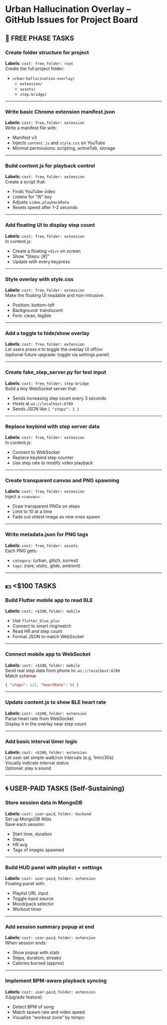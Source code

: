 
# Urban Hallucination Overlay – GitHub Issues for Project Board

## 🌱 FREE PHASE TASKS

### Create folder structure for project
**Labels:** `cost: free`, `folder: root`  
Create the full project folder:
- `urban-hallucination-overlay/`
  - `extension/`
  - `assets/`
  - `step-bridge/`

---

### Write basic Chrome extension manifest.json
**Labels:** `cost: free`, `folder: extension`  
Write a manifest file with:
- Manifest v3
- Injects `content.js` and `style.css` on YouTube
- Minimal permissions: scripting, activeTab, storage

---

### Build content.js for playback control
**Labels:** `cost: free`, `folder: extension`  
Create a script that:
- Finds YouTube video
- Listens for “W” key
- Adjusts `video.playbackRate`
- Resets speed after 1–2 seconds

---

### Add floating UI to display step count
**Labels:** `cost: free`, `folder: extension`  
In content.js:
- Create a floating `<div>` on screen
- Show “Steps: [#]”
- Update with every keypress

---

### Style overlay with style.css
**Labels:** `cost: free`, `folder: extension`  
Make the floating UI readable and non-intrusive:
- Position: bottom-left
- Background: translucent
- Font: clean, legible

---

### Add a toggle to hide/show overlay
**Labels:** `cost: free`, `folder: extension`  
Let users press `H` to toggle the overlay UI off/on  
(optional future upgrade: toggle via settings panel)

---

### Create fake_step_server.py for test input
**Labels:** `cost: free`, `folder: step-bridge`  
Build a tiny WebSocket server that:
- Sends increasing step count every 3 seconds
- Hosts at `ws://localhost:6789`
- Sends JSON like `{ "steps": 1 }`

---

### Replace keybind with step server data
**Labels:** `cost: free`, `folder: extension`  
In content.js:
- Connect to WebSocket
- Replace keybind step counter
- Use step rate to modify video playback

---

### Create transparent canvas and PNG spawning
**Labels:** `cost: free`, `folder: extension`  
Inject a `<canvas>`:
- Draw transparent PNGs on steps
- Limit to 10 at a time
- Fade out oldest image as new ones spawn

---

### Write metadata.json for PNG tags
**Labels:** `cost: free`, `folder: assets`  
Each PNG gets:
- `category`: (urban, glitch, surreal)
- `tags`: (rare, static, glide, ambient)

---

## 💵 <$100 TASKS

### Build Flutter mobile app to read BLE
**Labels:** `cost: <$100`, `folder: mobile`  
- Use `flutter_blue_plus`
- Connect to smart ring/watch
- Read HR and step count
- Format JSON to match WebSocket

---

### Connect mobile app to WebSocket
**Labels:** `cost: <$100`, `folder: mobile`  
Send real step data from phone to:
`ws://localhost:6789`  
Match schema:
```json
{ "steps": 123, "heartRate": 88 }
```

---

### Update content.js to show BLE heart rate
**Labels:** `cost: <$100`, `folder: extension`  
Parse heart rate from WebSocket  
Display it in the overlay near step count

---

### Add basic interval timer logic
**Labels:** `cost: <$100`, `folder: extension`  
Let user set simple walk/run intervals (e.g. 1min/30s)  
Visually indicate interval status  
Optional: play a sound

---

## 🌀 USER-PAID TASKS (Self-Sustaining)

### Store session data in MongoDB
**Labels:** `cost: user-paid`, `folder: backend`  
Set up MongoDB Atlas  
Save each session:
- Start time, duration
- Steps
- HR avg
- Tags of images spawned

---

### Build HUD panel with playlist + settings
**Labels:** `cost: user-paid`, `folder: extension`  
Floating panel with:
- Playlist URL input
- Toggle input source
- Mood/pack selector
- Workout timer

---

### Add session summary popup at end
**Labels:** `cost: user-paid`, `folder: extension`  
When session ends:
- Show popup with stats
- Steps, duration, streaks
- Calories burned (approx)

---

### Implement BPM-aware playback syncing
**Labels:** `cost: user-paid`, `folder: extension`  
(Upgrade feature)
- Detect BPM of song
- Match spawn rate and video speed
- Visualize “workout zone” by tempo
